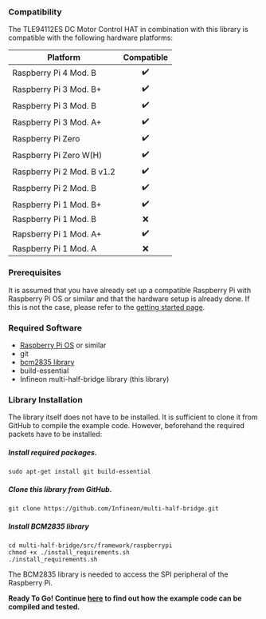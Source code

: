 ### Compatibility
The TLE94112ES DC Motor Control HAT in combination with this library is compatible with the following hardware platforms:

| Platform | Compatible |
| --- |:---:|
| Raspberry Pi 4 Mod. B | :heavy_check_mark: |
| Raspberry Pi 3 Mod. B+ | :heavy_check_mark: |
| Raspberry Pi 3 Mod. B | :heavy_check_mark: |
| Raspberry Pi 3 Mod. A+ | :heavy_check_mark: |
| Raspberry Pi Zero | :heavy_check_mark: |  |
| Raspberry Pi Zero W(H) | :heavy_check_mark: |
| Raspberry Pi 2 Mod. B v1.2 | :heavy_check_mark: |
| Raspberry Pi 2 Mod. B | :heavy_check_mark: |
| Raspberry Pi 1 Mod. B+ | :heavy_check_mark: |
| Raspberry Pi 1 Mod. B | :x: |
| Rapsberry Pi 1 Mod. A+ | :heavy_check_mark: |
| Raspberry Pi 1 Mod. A | :x: |

### Prerequisites
It is assumed that you have already set up a compatible Raspberry Pi with Raspberry Pi OS or similar and that the hardware setup is already done. If this is not the case, please refer to the [getting started page](RPi-Getting-Started).

### Required Software

* [Raspberry Pi OS](https://www.raspberrypi.org/downloads/raspberry-pi-os/) or similar
* git
* [bcm2835 library](https://www.airspayce.com/mikem/bcm2835/)
* build-essential
* Infineon multi-half-bridge library (this library)

### Library Installation

The library itself does not have to be installed. It is sufficient to clone it from GitHub to compile the example code. However, beforehand the required packets have to be installed:

##### Install required packages.
```
sudo apt-get install git build-essential
```

##### Clone this library from GitHub.
```
git clone https://github.com/Infineon/multi-half-bridge.git
```

##### Install BCM2835 library
```
cd multi-half-bridge/src/framework/raspberrypi
chmod +x ./install_requirements.sh
./install_requirements.sh
```

The BCM2835 library is needed to access the SPI peripheral of the Raspberry Pi.

**Ready To Go! Continue [here](RPi-Examples) to find out how the example code can be compiled and tested.**